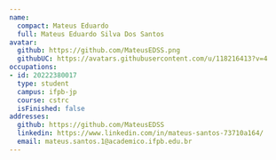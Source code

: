 ```yaml
---
name:
  compact: Mateus Eduardo
  full: Mateus Eduardo Silva Dos Santos
avatar:
  github: https://github.com/MateusEDSS.png
  githubUC: https://avatars.githubusercontent.com/u/118216413?v=4
occupations:
- id: 20222380017
  type: student
  campus: ifpb-jp
  course: cstrc
  isFinished: false
addresses:
  github: https://github.com/MateusEDSS
  linkedin: https://www.linkedin.com/in/mateus-santos-73710a164/
  email: mateus.santos.1@academico.ifpb.edu.br
---
```

